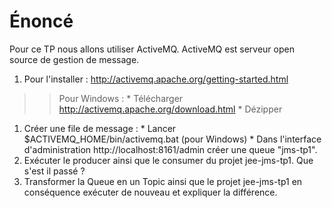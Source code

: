 # Énoncé #

Pour ce TP nous allons utiliser ActiveMQ. ActiveMQ est serveur open source de gestion de message.

  1. Pour l'installer : http://activemq.apache.org/getting-started.html
> > Pour Windows :
    * Télécharger http://activemq.apache.org/download.html
    * Dézipper
  1. Créer une file de message :
    * Lancer $ACTIVEMQ\_HOME/bin/activemq.bat (pour Windows)
    * Dans l'interface d'administration http://localhost:8161/admin créer une queue "jms-tp1".
  1. Exécuter le producer ainsi que le consumer du projet jee-jms-tp1. Que s'est il passé ?
  1. Transformer la Queue en un Topic ainsi que le projet jee-jms-tp1 en conséquence exécuter de nouveau et expliquer la différence.